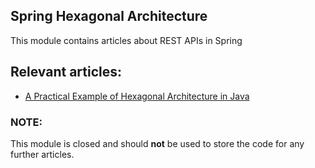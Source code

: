 ## Spring Hexagonal Architecture

This module contains articles about REST APIs in Spring

## Relevant articles:

- [A Practical Example of Hexagonal Architecture in Java](http://inprogress.baeldung.com/wp-admin/post.php?post=184819&action=edit&classic-editor)

### NOTE:

This module is closed and should **not** be used to store the code
for any further articles.